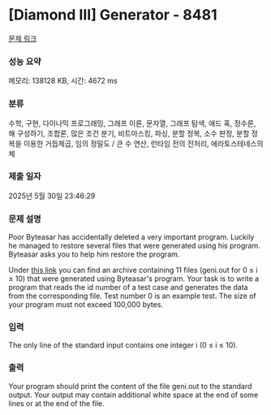 # [Diamond III] Generator - 8481 

[문제 링크](https://www.acmicpc.net/problem/8481) 

### 성능 요약

메모리: 138128 KB, 시간: 4672 ms

### 분류

수학, 구현, 다이나믹 프로그래밍, 그래프 이론, 문자열, 그래프 탐색, 애드 혹, 정수론, 해 구성하기, 조합론, 많은 조건 분기, 비트마스킹, 파싱, 분할 정복, 소수 판정, 분할 정복을 이용한 거듭제곱, 임의 정밀도 / 큰 수 연산, 런타임 전의 전처리, 에라토스테네스의 체

### 제출 일자

2025년 5월 30일 23:46:29

### 문제 설명

<p>Poor Byteasar has accidentally deleted a very important program. Luckily he managed to restore several files that were generated using his program. Byteasar asks you to help him restore the program.</p>

<p>Under <a href="https://onlinejudgeimages.s3-ap-northeast-1.amazonaws.com/problem/8481/genzaw.zip">this link</a> you can find an archive containing 11 files (geni.out for 0 ≤ i ≤ 10) that were generated using Byteasar's program. Your task is to write a program that reads the id number of a test case and generates the data from the corresponding file. Test number 0 is an example test. The size of your program must not exceed 100,000 bytes.</p>

### 입력 

 <p>The only line of the standard input contains one integer i (0 ≤ i ≤ 10).</p>

### 출력 

 <p>Your program should print the content of the file geni.out to the standard output. Your output may contain additional white space at the end of some lines or at the end of the file.</p>

